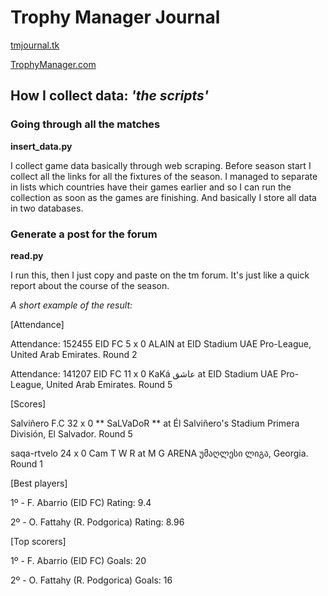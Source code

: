 # Trophy Manager Journal
[tmjournal.tk](https://tmjournal.tk)

[TrophyManager.com](http://trophymanager.com/?c=4322018)

## How I collect data: *'the scripts'*

### Going through all the matches

**insert_data.py**

I collect game data basically through web scraping. Before season start I collect all the links for all the fixtures of the season. I managed to separate in lists which countries have their games earlier and so I can run the collection as soon as the games are finishing. And basically I store all data in two databases.

### Generate a post for the forum

**read.py**

I run this, then I just copy and paste on the tm forum. It's just like a quick report about the course of the season.

*A short example of the result:*

[Attendance]

Attendance: 152455
EID FC 5 x 0 ALAIN at EID Stadium
UAE Pro-League, United Arab Emirates. Round 2

Attendance: 141207
EID FC 11 x 0 KaKá عاشق at EID Stadium
UAE Pro-League, United Arab Emirates. Round 5

[Scores]

Salviñero F.C 32 x 0 ** SaLVaDoR ** at Él Salviñero's Stadium
Primera División, El Salvador. Round 5

saqa-rtvelo 24 x 0 Cam T W R at M G ARENA
უმაღლესი ლიგა, Georgia. Round 1

[Best players]

1º - F. Abarrio (EID FC)
Rating: 9.4

2º - O. Fattahy (R. Podgorica)
Rating: 8.96

[Top scorers]

1º - F. Abarrio (EID FC)
Goals: 20

2º - O. Fattahy (R. Podgorica)
Goals: 16
